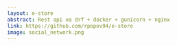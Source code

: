 ```yaml
---
layout: e-store
abstract: Rest api на drf + docker + gunicorn + nginx
link: https://github.com/rpopov94/e-store
image: social_network.png
---
```

